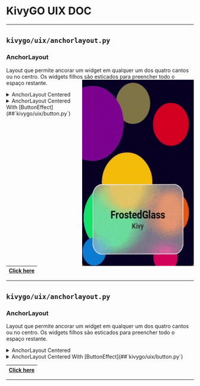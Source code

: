 # KivyGO UIX DOC
---

## `kivygo/uix/anchorlayout.py`
### AnchorLayout

Layout que permite ancorar um widget em qualquer um dos quatro cantos ou no centro. Os widgets filhos são esticados para preencher todo o espaço restante.
<img align="right" width="300" height="500" src="images_example/example_2.gif"/>

<details>
<summary>AnchorLayout Centered</summary>
<ul>
[ButtonEffect](#kivygouixanchorlayoutpy)
<img align="right" width="300" height="500" src="images_example/example_2.gif"/>

```python
<ClassName>:
    property: ""
    <Widget>:
        name: ""
```
</ul>
</details>

<details>
<summary>AnchorLayout Centered With [ButtonEffect](##`kivygo/uix/button.py`)</summary>
<ul>
<img align="right" width="300" height="500" src="images_example/example_2.gif"/>

```python
<ClassName>:
    property: ""
    <Widget>:
        name: ""
```
</ul>
</details>

|[Click here](https://github.com/)|
|---|


---


## `kivygo/uix/anchorlayout.py`
### AnchorLayout

Layout que permite ancorar um widget em qualquer um dos quatro cantos ou no centro. Os widgets filhos são esticados para preencher todo o espaço restante.

<details>
<summary>AnchorLayout Centered</summary>
<ul>
[ButtonEffect](#kivygouixanchorlayoutpy)
<img align="right" width="300" height="500" src="../images_example/example_2.gif"/>

```python
<ClassName>:
    property: ""
    <Widget>:
        name: ""
```
</ul>
</details>

<details>
<summary>AnchorLayout Centered With [ButtonEffect](##`kivygo/uix/button.py`)</summary>
<ul>
<img align="right" width="300" height="500" src="../images_example/example_2.gif"/>

```python
<ClassName>:
    property: ""
    <Widget>:
        name: ""
```
</ul>
</details>

|[Click here](https://github.com/)|
|---|


---
